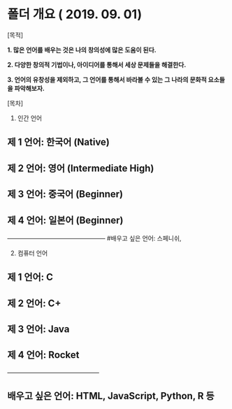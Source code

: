 # 폴더 개요 ( 2019. 09. 01)

[목적]

__1. 많은 언어를 배우는 것은 나의 창의성에 많은 도움이 된다.__

__2. 다양한 창의적 기법이나, 아이디어를 통해서 세상 문제들을 해결한다.__

__3. 언어의 유창성을 제외하고, 그 언어를 통해서 바라볼 수 있는 그 나라의 문화적 요소들을 파악해보자.__

[목차]

1. 인간 언어

## 제 1 언어: 한국어 (Native)
## 제 2 언어: 영어 (Intermediate High)
## 제 3 언어: 중국어 (Beginner)
## 제 4 언어: 일본어 (Beginner)
————————————————
#배우고 싶은 언어: 스페니쉬,


2. 컴퓨터 언어

## 제 1 언어: C  
## 제 2 언어: C+
## 제 3 언어: Java
## 제 4 언어: Rocket
———————————————
## 배우고 싶은 언어: HTML, JavaScript, Python, R 등 



